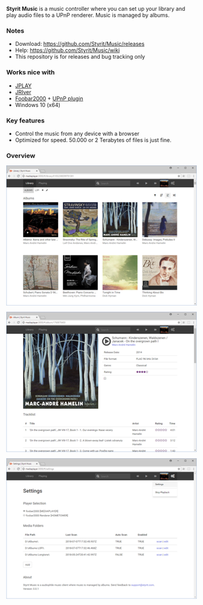 **Styrit Music** is a music controller where you can set up your library and play audio files to a UPnP renderer. Music is managed by albums.

### Notes
 - Download: <https://github.com/Styrit/Music/releases>
 - Help: <https://github.com/Styrit/Music/wiki>
 - This repository is for releases and bug tracking only

### Works nice with
 - [JPLAY](http://jplay.eu/download/)
 - [JRIver](https://jriver.com/download.html)
 - [Foobar2000](https://www.foobar2000.org/download) + [UPnP plugin](https://www.foobar2000.org/components/view/foo_upnp)
 - Windows 10 (x64)
 

### Key features
 - Control the music from any device with a browser
 - Optimized for speed. 50.000 or 2 Terabytes of files is just fine.
 

### Overview

![](images/library.png)

![](images/album.png)

![](images/settings.png)
